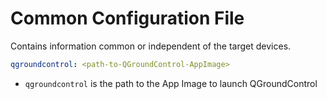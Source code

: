 # Common Configuration File

Contains information common or independent of the target devices.

```yaml
qgroundcontrol: <path-to-QGroundControl-AppImage>
```

- `qgroundcontrol` is the path to the App Image to launch QGroundControl